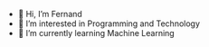 - 👋 Hi, I’m Fernand
- 👀 I’m interested in Programming and Technology
- 🌱 I’m currently learning Machine Learning
